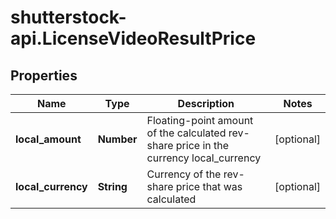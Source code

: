# shutterstock-api.LicenseVideoResultPrice

## Properties
Name | Type | Description | Notes
------------ | ------------- | ------------- | -------------
**local_amount** | **Number** | Floating-point amount of the calculated rev-share price in the currency local_currency | [optional] 
**local_currency** | **String** | Currency of the rev-share price that was calculated | [optional] 


